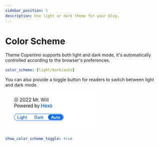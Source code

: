 ```yaml
---
sidebar_position: 5
description: Use light or dark theme for your blog.
---
```


# Color Scheme

Theme Cupertino supports both light and dark mode, it's automatically controlled according to the browser's preferences.

```yaml
color_scheme: [light/dark/auto]
```

You can also provide a toggle button for readers to switch between light and dark mode.

![Preview of color scheme toggle](./img/color-scheme-toggle.png)

```yaml
show_color_scheme_toggle: true
```
